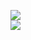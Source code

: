 [![](https://img.shields.io/badge/Made%20With-Github%20Spray-lightgrey.svg?style=for-the-badge&logo=github)](https://github.com/Annihil/github-spray#2892)  
[![](https://i.imgur.com/2DrTn0Z.gif)](https://github.com/Annihil/github-spray)